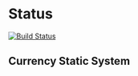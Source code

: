 <h1>Status</h1>

[![Build Status](https://travis-ci.com/kitosina/CurrencyStatisticSystem.svg?branch=master)](https://travis-ci.com/kitosina/CurrencyStatisticSystem)

<h2>Currency Static System</h2>

